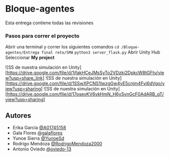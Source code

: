 # Bloque-agentes
Esta entrega contiene todas las revisiones

### Pasos para correr el proyecto
Abrir una terminal y correr los siguientes comandos
`cd /Bloque-agentes/Entrega final reto/SMA`
`python3 server_flask.py`
Abrir Unity Hub
Seleccionar **My project**

![SS de nuestra simulación en Unity][https://drive.google.com/file/d/1jfakHCeJMsSyTo2VDzki2DpkcW8tGFtv/view?usp=share_link]
![SS de nuestra simulación en Unity][https://drive.google.com/file/d/1SSwXPCNS1lwzgGw4yE5cnjm4Fvi6dVqo/view?usp=sharing]
![SS de nuestra simulación en Unity][https://drive.google.com/file/d/17osevKV6vkHmN_H6ySvnGcF0AdARB_gT/view?usp=sharing]

## Autores

- Erika García [@A01745158](https://github.com/A01745158)
- Gala Flores [@galaflores](https://github.com/galaflores)
- Yunoe Sierra [@YunoeSd](https://github.com/YunoeSd)
- Rodrigo Mendoza [@RodrigoMendoza2000](https://github.com/RodrigoMendoza2000)
- Antonio Oviedo [@oviedo-13](https://github.com/oviedo-13)
